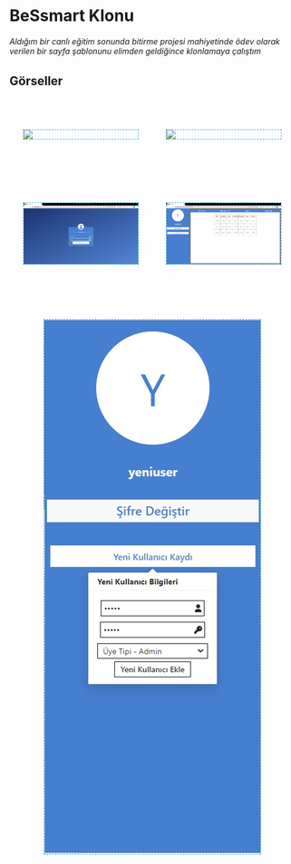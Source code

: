 # BeSsmart Klonu
###### Aldığım bir canlı eğitim sonunda bitirme projesi mahiyetinde ödev olarak verilen bir sayfa şablonunu elimden geldiğince klonlamaya çalıştım 

## Görseller

<div align="center">
    <div style="
        display:flex;flex-direciton:column;flex-wrap:wrap;height:350px;justify-content:space-around;align-content:space-around;
    ">
        <img width="40%" style="border:1px dashed #34b1c4" src="./readme/part1.gif" />
        <img width="40%" style="border:1px dashed #34b1c4" src="./readme/part2.gif" />
        <img width="40%" style="border:1px dashed #34b1c4" src="./readme/login.jpg" />
        <img width="40%" style="border:1px dashed #34b1c4" src="./readme/testadmin.jpg" />
    </div>
    <img style="border:1px dashed #34b1c4; margin-top:40px;" src="./readme/yeniKullanici.jpg" />
</div>
